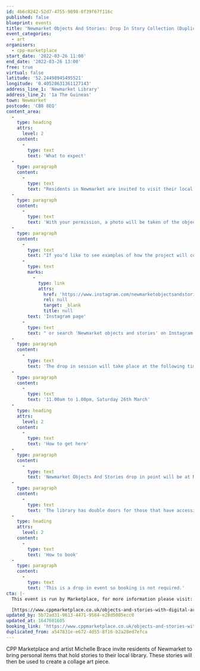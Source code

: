 ```yaml
---
id: 4b6c8242-52d7-4755-9898-0f39f67f116c
published: false
blueprint: events
title: 'Newmarket Objects And Stories: Drop In Story Collection (Duplicated)'
event_categories:
  - art
organisers:
  - cpp-marketplace
start_date: '2022-03-26 11:00'
end_date: '2022-03-26 13:00'
free: true
virtual: false
latitude: '52.24498945495521'
longitude: '0.40528631361127143'
address_line_1: 'Newmarket Library'
address_line_2: '1a The Guineas'
town: Newmarket
postcode: 'CB8 8EQ'
content_area:
  -
    type: heading
    attrs:
      level: 2
    content:
      -
        type: text
        text: 'What to expect'
  -
    type: paragraph
    content:
      -
        type: text
        text: "Residents in Newmarket are invited to visit their local library to take part in a project all about objects that hold a personal story. All you need to do is bring along an item which tells us something about you and who you are.  When you arrive you'll be asked about why this object is special to you and what story does it tell about you. "
  -
    type: paragraph
    content:
      -
        type: text
        text: 'With your permission, a photo will be taken of the object and your story will be recorded. Digital artist, Michelle Brace will then be curating the items into a collage, building a community of objects and stories by local people.'
  -
    type: paragraph
    content:
      -
        type: text
        text: "If you'd like to see examples of how the project will come together then please visit the "
      -
        type: text
        marks:
          -
            type: link
            attrs:
              href: 'https://www.instagram.com/newmarketobjectsandstories/'
              rel: null
              target: _blank
              title: null
        text: 'Instagram page'
      -
        type: text
        text: " or search 'Newmarket objects and stories' on Instagram. "
  -
    type: paragraph
    content:
      -
        type: text
        text: 'The drop in session will take place at the following time and date in the library: '
  -
    type: paragraph
    content:
      -
        type: text
        text: '11.00am to 1.00pm, Saturday 26th March'
  -
    type: heading
    attrs:
      level: 2
    content:
      -
        type: text
        text: 'How to get here'
  -
    type: paragraph
    content:
      -
        type: text
        text: 'Newmarket Objects And Stories drop in point will be at Newmarket Library'
  -
    type: paragraph
    content:
      -
        type: text
        text: 'The library has double doors for those that have accessibility needs'
  -
    type: heading
    attrs:
      level: 2
    content:
      -
        type: text
        text: 'How to book'
  -
    type: paragraph
    content:
      -
        type: text
        text: 'This is a drop in event so booking is not required.'
cta: |-
  This event is run by Marketplace, for more information please visit:

  [https://www.cppmarketplace.co.uk/objects-and-stories-with-digital-artist-michelle-brace/](https://www.cppmarketplace.co.uk/objects-and-stories-with-digital-artist-michelle-brace/)
updated_by: 5b72ad31-9613-4471-9564-e28d5005ecc0
updated_at: 1647601605
booking_link: 'https://www.cppmarketplace.co.uk/objects-and-stories-with-digital-artist-michelle-brace/'
duplicated_from: a547831e-e672-4d55-8f16-b2a28ed7efca
---
```

CPP Marketplace and artist Michelle Brace invite residents of Newmarket to bring personal items that hold stories to their local library. These stories will then be used to create a collage art piece.
